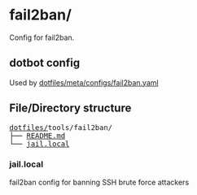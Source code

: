 # fail2ban/

Config for fail2ban.

## dotbot config

Used by [dotfiles/meta/configs/fail2ban.yaml](https://github.com/Clumsy-Coder/dotfiles/blob/master/meta/configs/fail2ban.yaml)

## File/Directory structure

<pre>
<a href="../../../../">dotfiles/</a>tools/fail2ban/
├── <a href="./README.md">README.md</a>
└── <a href="./jail.local">jail.local</a>
</pre>

### jail.local

fail2ban config for banning SSH brute force attackers
